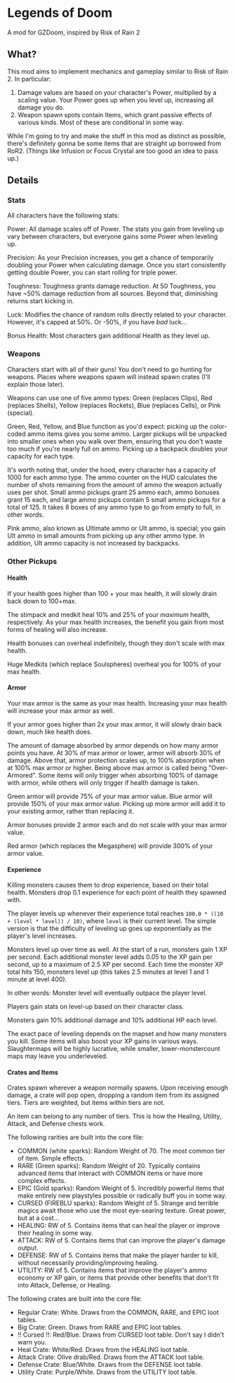 # Legends of Doom
A mod for GZDoom, inspired by Risk of Rain 2

## What?
This mod aims to implement mechanics and gameplay similar to Risk of Rain 2. In particular:

1. Damage values are based on your character's Power, multiplied by a scaling value. Your Power goes up when you level up, increasing all damage you do.
2. Weapon spawn spots contain Items, which grant passive effects of various kinds. Most of these are conditional in some way.

While I'm going to try and make the stuff in this mod as distinct as possible, there's definitely gonna be some items that are straight up borrowed from RoR2. (Things like Infusion or Focus Crystal are too good an idea to pass up.)

## Details

### Stats
All characters have the following stats:

Power: All damage scales off of Power. The stats you gain from leveling up vary between characters, but everyone gains some Power when leveling up.

Precision: As your Precision increases, you get a chance of temporarily doubling your Power when calculating damage. Once you start consistently getting double Power, you can start rolling for triple power.

Toughness: Toughness grants damage reduction. At 50 Toughness, you have ~50% damage reduction from all sources. Beyond that, diminishing returns start kicking in.

Luck: Modifies the chance of random rolls directly related to your character. However, it's capped at 50%. Or -50%, if you have *bad* luck...

Bonus Health: Most characters gain additional Health as they level up.

### Weapons
Characters start with all of their guns! You don't need to go hunting for weapons. Places where weapons spawn will instead spawn crates (I'll explain those later).

Weapons can use one of five ammo types: Green (replaces Clips), Red (replaces Shells), Yellow (replaces Rockets), Blue (replaces Cells), or Pink (special).

Green, Red, Yellow, and Blue function as you'd expect: picking up the color-coded ammo items gives you some ammo. Larger pickups will be unpacked into smaller ones when you walk over them, ensuring that you don't waste too much if you're nearly full on ammo. Picking up a backpack doubles your capacity for each type.

It's worth noting that, under the hood, every character has a capacity of 1000 for each ammo type. The ammo counter on the HUD calculates the number of shots remaining from the amount of ammo the weapon actually uses per shot. Small ammo pickups grant 25 ammo each, ammo bonuses grant 15 each, and large ammo pickups contain 5 small ammo pickups for a total of 125. It takes 8 boxes of any ammo type to go from empty to full, in other words.

Pink ammo, also known as Ultimate ammo or Ult ammo, is special; you gain Ult ammo in small amounts from picking up any other ammo type. In addition, Ult ammo capacity is not increased by backpacks.

### Other Pickups
#### Health
If your health goes higher than 100 + your max health, it will slowly drain back down to 100+max.

The stimpack and medkit heal 10% and 25% of your *maximum* health, respectively. As your max health increases, the benefit you gain from most forms of healing will also increase.

Health bonuses can overheal indefinitely, though they don't scale with max health.

Huge Medkits (which replace Soulspheres) overheal you for 100% of your max health.

#### Armor
Your max armor is the same as your max health. Increasing your max health will increase your max armor as well.

If your armor goes higher than 2x your max armor, it will slowly drain back down, much like health does.

The amount of damage absorbed by armor depends on how many armor points you have. At 30% of max armor or lower, armor will absorb 30% of damage. Above that, armor protection scales up, to 100% absorption when at 100% max armor or higher. Being above max armor is called being "Over-Armored". Some items will only trigger when absorbing 100% of damage with armor, while others will only trigger if health damage is taken.

Green armor will provide 75% of your max armor value. Blue armor will provide 150% of your max armor value. Picking up more armor will add it to your existing armor, rather than replacing it.

Armor bonuses provide 2 armor each and do not scale with your max armor value.

Red armor (which replaces the Megasphere) will provide 300% of your armor value.

#### Experience
Killing monsters causes them to drop experience, based on their total health. Monsters drop 0.1 experience for each point of health they spawned with.

The player levels up whenever their experience total reaches `100.0 * ((10 + (level * level)) / 10)`, where `level` is their current level. The simple version is that the difficulty of leveling up goes up exponentially as the player's level increases.

Monsters level up over time as well. At the start of a run, monsters gain 1 XP per second. Each additional monster level adds 0.05 to the XP gain per second, up to a maximum of 2.5 XP per second. Each time the monster XP total hits 150, monsters level up (this takes 2.5 minutes at level 1 and 1 minute at level 400).

In other words: Monster level will eventually outpace the player level.

Players gain stats on level-up based on their character class.

Monsters gain 10% additional damage and 10% additional HP each level.

The exact pace of leveling depends on the mapset and how many monsters you kill. Some items will also boost your XP gains in various ways. Slaughtermaps will be highly lucrative, while smaller, lower-monstercount maps may leave you underleveled.

#### Crates and Items
Crates spawn wherever a weapon normally spawns. Upon receiving enough damage, a crate will pop open, dropping a random item from its assigned tiers. Tiers are weighted, but items within tiers are not.

An item can belong to any number of tiers. This is how the Healing, Utility, Attack, and Defense chests work.

The following rarities are built into the core file:
- COMMON (white sparks): Random Weight of 70. The most common tier of item. Simple effects.
- RARE (Green sparks): Random Weight of 20. Typically contains advanced items that interact with COMMON items or have more complex effects.
- EPIC (Gold sparks): Random Weight of 5. Incredibly powerful items that make entirely new playstyles possible or radically buff you in some way.
- CURSED (FIREBLU sparks): Random Weight of 5. Strange and terrible magics await those who use the most eye-searing texture. Great power, but at a cost...
- HEALING: RW of 5. Contains items that can heal the player or improve their healing in some way.
- ATTACK: RW of 5. Contains items that can improve the player's damage output.
- DEFENSE: RW of 5. Contains items that make the player harder to kill, without necessarily providing/improving healing.
- UTILITY: RW of 5. Contains items that improve the player's ammo economy or XP gain, or items that provide other benefits that don't fit into Attack, Defense, or Healing.

The following crates are built into the core file:
- Regular Crate: White. Draws from the COMMON, RARE, and EPIC loot tables.
- Big Crate: Green. Draws from RARE and EPIC loot tables.
- !! Cursed !!: Red/Blue. Draws from CURSED loot table. Don't say I didn't warn you.
- Heal Crate: White/Red. Draws from the HEALING loot table.
- Attack Crate: Olive drab/Red. Draws from the ATTACK loot table.
- Defense Crate: Blue/White. Draws from the DEFENSE loot table.
- Utility Crate: Purple/White. Draws from the UTILITY loot table.